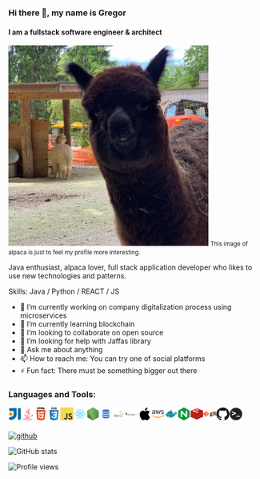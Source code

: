 ### Hi there 👋, my name is Gregor
#### I am a fullstack software engineer & architect

<img src="assets/60511157_10219010903413690_4616518878837604352_o.jpg" width="400">
<small>This image of alpaca is just to feel my profile more interesting.</small>

Java enthusiast, alpaca lover, full stack application developer who likes to use new technologies and patterns.

Skills: Java / Python / REACT / JS

- 🔭 I’m currently working on company digitalization process using microservices 
- 🌱 I’m currently learning blockchain
- 👯 I’m looking to collaborate on open source 
- 🤔 I’m looking for help with Jaffas library 
- 💬 Ask me about anything 
- 📫 How to reach me: You can try one of social platforms 
- ⚡ Fun fact: There must be something bigger out there 

### Languages and Tools:

<img align="left" alt="Intellij idea" width="26px" src="https://raw.githubusercontent.com/devicons/devicon/master/icons/intellij/intellij-original.svg" />
<img align="left" alt="Java" width="26px" src="https://raw.githubusercontent.com/devicons/devicon/master/icons/java/java-plain.svg" />
<img align="left" alt="HTML5" width="26px" src="https://raw.githubusercontent.com/github/explore/80688e429a7d4ef2fca1e82350fe8e3517d3494d/topics/html/html.png" />
<img align="left" alt="CSS3" width="26px" src="https://raw.githubusercontent.com/github/explore/80688e429a7d4ef2fca1e82350fe8e3517d3494d/topics/css/css.png" />
<img align="left" alt="JavaScript" width="26px" src="https://raw.githubusercontent.com/github/explore/80688e429a7d4ef2fca1e82350fe8e3517d3494d/topics/javascript/javascript.png" />
<img align="left" alt="React" width="26px" src="https://raw.githubusercontent.com/github/explore/80688e429a7d4ef2fca1e82350fe8e3517d3494d/topics/react/react.png" />
<img align="left" alt="Node.js" width="26px" src="https://raw.githubusercontent.com/github/explore/80688e429a7d4ef2fca1e82350fe8e3517d3494d/topics/nodejs/nodejs.png" />
<img align="left" alt="SQL" width="26px" src="https://raw.githubusercontent.com/github/explore/80688e429a7d4ef2fca1e82350fe8e3517d3494d/topics/sql/sql.png" />
<img align="left" alt="MySQL" width="26px" src="https://raw.githubusercontent.com/github/explore/80688e429a7d4ef2fca1e82350fe8e3517d3494d/topics/mysql/mysql.png" />
<img align="left" alt="MongoDB" width="26px" src="https://raw.githubusercontent.com/github/explore/80688e429a7d4ef2fca1e82350fe8e3517d3494d/topics/mongodb/mongodb.png" />
<img align="left" alt="MongoDB" width="26px" src="https://raw.githubusercontent.com/devicons/devicon/master/icons/apple/apple-original.svg" />
<img align="left" alt="AWS" width="26px" src="https://raw.githubusercontent.com/devicons/devicon/master/icons/amazonwebservices/amazonwebservices-original.svg" />
<img align="left" alt="Docker" width="26px" src="https://raw.githubusercontent.com/devicons/devicon/master/icons/docker/docker-original.svg" />
<img align="left" alt="Nginx" width="26px" src="https://raw.githubusercontent.com/devicons/devicon/master/icons/nginx/nginx-original.svg" />
<img align="left" alt="Redis" width="26px" src="https://raw.githubusercontent.com/devicons/devicon/master/icons/redis/redis-original.svg" />
<img align="left" alt="Git" width="26px" src="https://raw.githubusercontent.com/github/explore/80688e429a7d4ef2fca1e82350fe8e3517d3494d/topics/git/git.png" />
<img align="left" alt="GitHub" width="26px" src="https://raw.githubusercontent.com/github/explore/78df643247d429f6cc873026c0622819ad797942/topics/github/github.png" />
<img align="left" alt="Terminal" width="26px" src="https://raw.githubusercontent.com/github/explore/80688e429a7d4ef2fca1e82350fe8e3517d3494d/topics/terminal/terminal.png" />

<br />
<br />

[<img src='https://cdn.jsdelivr.net/npm/simple-icons@3.0.1/icons/github.svg' alt='github' height='40'>](https://github.com/gpor0)  

![GitHub stats](https://github-readme-stats.vercel.app/api?username=gpor0&show_icons=true)  

![Profile views](https://gpvc.arturio.dev/gpor0)  
